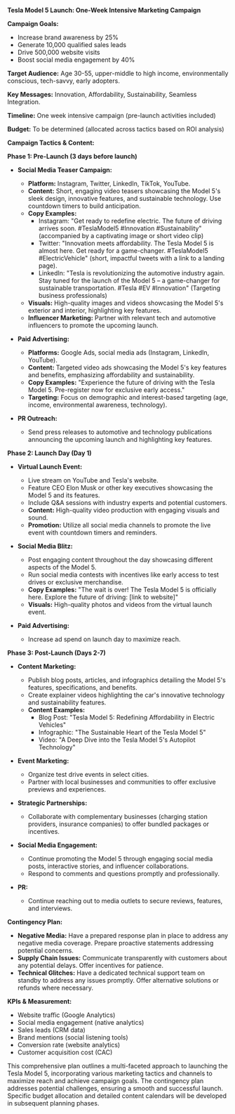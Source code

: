**Tesla Model 5 Launch: One-Week Intensive Marketing Campaign**

**Campaign Goals:**

* Increase brand awareness by 25%
* Generate 10,000 qualified sales leads
* Drive 500,000 website visits
* Boost social media engagement by 40%

**Target Audience:** Age 30-55, upper-middle to high income, environmentally conscious, tech-savvy, early adopters.

**Key Messages:** Innovation, Affordability, Sustainability, Seamless Integration.

**Timeline:** One week intensive campaign (pre-launch activities included)

**Budget:** To be determined (allocated across tactics based on ROI analysis)


**Campaign Tactics & Content:**

**Phase 1: Pre-Launch (3 days before launch)**

* **Social Media Teaser Campaign:**
    * **Platform:** Instagram, Twitter, LinkedIn, TikTok, YouTube.
    * **Content:** Short, engaging video teasers showcasing the Model 5's sleek design, innovative features, and sustainable technology.  Use countdown timers to build anticipation.
    * **Copy Examples:**
        * Instagram: "Get ready to redefine electric. The future of driving arrives soon. #TeslaModel5 #Innovation #Sustainability" (accompanied by a captivating image or short video clip)
        * Twitter: "Innovation meets affordability.  The Tesla Model 5 is almost here.  Get ready for a game-changer. #TeslaModel5 #ElectricVehicle" (short, impactful tweets with a link to a landing page).
        * LinkedIn:  "Tesla is revolutionizing the automotive industry again. Stay tuned for the launch of the Model 5 – a game-changer for sustainable transportation. #Tesla #EV #Innovation"  (Targeting business professionals)
    * **Visuals:** High-quality images and videos showcasing the Model 5's exterior and interior, highlighting key features.
    * **Influencer Marketing:** Partner with relevant tech and automotive influencers to promote the upcoming launch.


* **Paid Advertising:**
    * **Platforms:** Google Ads, social media ads (Instagram, LinkedIn, YouTube).
    * **Content:**  Targeted video ads showcasing the Model 5's key features and benefits, emphasizing affordability and sustainability.
    * **Copy Examples:**  "Experience the future of driving with the Tesla Model 5. Pre-register now for exclusive early access."
    * **Targeting:**  Focus on demographic and interest-based targeting (age, income, environmental awareness, technology).


* **PR Outreach:**
    * Send press releases to automotive and technology publications announcing the upcoming launch and highlighting key features.


**Phase 2: Launch Day (Day 1)**

* **Virtual Launch Event:**
    * Live stream on YouTube and Tesla's website.
    * Feature CEO Elon Musk or other key executives showcasing the Model 5 and its features.
    * Include Q&A sessions with industry experts and potential customers.
    * **Content:** High-quality video production with engaging visuals and sound.
    * **Promotion:** Utilize all social media channels to promote the live event with countdown timers and reminders.


* **Social Media Blitz:**
    * Post engaging content throughout the day showcasing different aspects of the Model 5.
    * Run social media contests with incentives like early access to test drives or exclusive merchandise.
    * **Copy Examples:** "The wait is over! The Tesla Model 5 is officially here. Explore the future of driving: [link to website]"
    * **Visuals:** High-quality photos and videos from the virtual launch event.


* **Paid Advertising:**
    * Increase ad spend on launch day to maximize reach.


**Phase 3: Post-Launch (Days 2-7)**

* **Content Marketing:**
    * Publish blog posts, articles, and infographics detailing the Model 5's features, specifications, and benefits.
    * Create explainer videos highlighting the car's innovative technology and sustainability features.
    * **Content Examples:**
        * Blog Post: "Tesla Model 5: Redefining Affordability in Electric Vehicles"
        * Infographic: "The Sustainable Heart of the Tesla Model 5"
        * Video: "A Deep Dive into the Tesla Model 5's Autopilot Technology"


* **Event Marketing:**
    * Organize test drive events in select cities.
    * Partner with local businesses and communities to offer exclusive previews and experiences.


* **Strategic Partnerships:**
    * Collaborate with complementary businesses (charging station providers, insurance companies) to offer bundled packages or incentives.


* **Social Media Engagement:**
    * Continue promoting the Model 5 through engaging social media posts, interactive stories, and influencer collaborations.
    * Respond to comments and questions promptly and professionally.


* **PR:**
    * Continue reaching out to media outlets to secure reviews, features, and interviews.


**Contingency Plan:**

* **Negative Media:** Have a prepared response plan in place to address any negative media coverage. Prepare proactive statements addressing potential concerns.
* **Supply Chain Issues:**  Communicate transparently with customers about any potential delays. Offer incentives for patience.
* **Technical Glitches:**  Have a dedicated technical support team on standby to address any issues promptly.  Offer alternative solutions or refunds where necessary.


**KPIs & Measurement:**

* Website traffic (Google Analytics)
* Social media engagement (native analytics)
* Sales leads (CRM data)
* Brand mentions (social listening tools)
* Conversion rate (website analytics)
* Customer acquisition cost (CAC)


This comprehensive plan outlines a multi-faceted approach to launching the Tesla Model 5, incorporating various marketing tactics and channels to maximize reach and achieve campaign goals.  The contingency plan addresses potential challenges, ensuring a smooth and successful launch.  Specific budget allocation and detailed content calendars will be developed in subsequent planning phases.